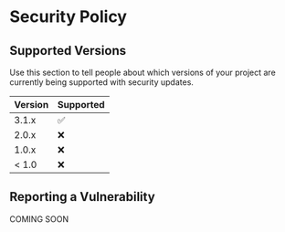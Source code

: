 # Security Policy

## Supported Versions

Use this section to tell people about which versions of your project are
currently being supported with security updates.

| Version | Supported          |
| ------- | ------------------ |
| 3.1.x   | :white_check_mark: |
| 2.0.x   | :x:                |
| 1.0.x   | :x:                |
| < 1.0   | :x:                |

## Reporting a Vulnerability

COMING SOON
